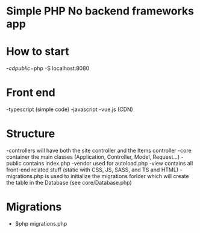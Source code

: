 #  Simple PHP No backend frameworks app

# How to start
-$cd public
-$php -S localhost:8080


# Front end

-typescript (simple code)
-javascript
-vue.js (CDN)

# Structure

-controllers will have both the site controller and the Items controller
-core container the main classes (Application, Controller, Model, Request...)
-public contains index.php
-vendor used for autoload.php
-view contains all front-end related stuff (static with CSS, JS, SASS, and TS and HTML)
-migrations.php is used to initialize the migrations forlder which will create the table in the Database (see core/Database.php)

# Migrations
- $php migrations.php